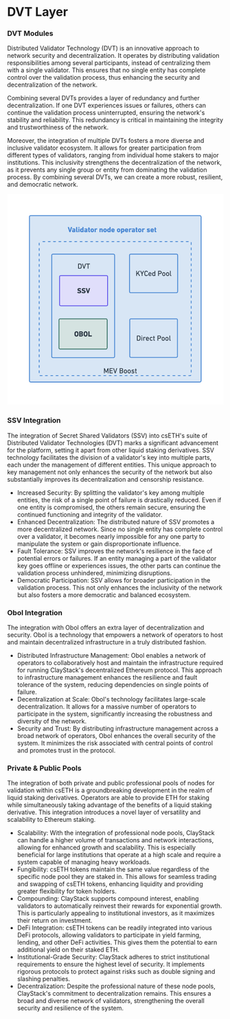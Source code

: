 # DVT Layer

### DVT Modules

Distributed Validator Technology (DVT) is an innovative approach to network security and decentralization. It operates by distributing validation responsibilities among several participants, instead of centralizing them with a single validator. This ensures that no single entity has complete control over the validation process, thus enhancing the security and decentralization of the network.

Combining several DVTs provides a layer of redundancy and further decentralization. If one DVT experiences issues or failures, others can continue the validation process uninterrupted, ensuring the network's stability and reliability. This redundancy is critical in maintaining the integrity and trustworthiness of the network.

Moreover, the integration of multiple DVTs fosters a more diverse and inclusive validator ecosystem. It allows for greater participation from different types of validators, ranging from individual home stakers to major institutions. This inclusivity strengthens the decentralization of the network, as it prevents any single group or entity from dominating the validation process. By combining several DVTs, we can create a more robust, resilient, and democratic network.

![cseth](../../.gitbook/assets/dvt.png)

### SSV Integration

The integration of Secret Shared Validators (SSV) into csETH's suite of Distributed Validator Technologies (DVT) marks a significant advancement for the platform, setting it apart from other liquid staking derivatives. SSV technology facilitates the division of a validator's key into multiple parts, each under the management of different entities. This unique approach to key management not only enhances the security of the network but also substantially improves its decentralization and censorship resistance.

* Increased Security: By splitting the validator's key among multiple entities, the risk of a single point of failure is drastically reduced. Even if one entity is compromised, the others remain secure, ensuring the continued functioning and integrity of the validator.
* Enhanced Decentralization: The distributed nature of SSV promotes a more decentralized network. Since no single entity has complete control over a validator, it becomes nearly impossible for any one party to manipulate the system or gain disproportionate influence.
* Fault Tolerance: SSV improves the network's resilience in the face of potential errors or failures. If an entity managing a part of the validator key goes offline or experiences issues, the other parts can continue the validation process unhindered, minimizing disruptions.
* Democratic Participation: SSV allows for broader participation in the validation process. This not only enhances the inclusivity of the network but also fosters a more democratic and balanced ecosystem.

### Obol Integration

The integration with Obol offers an extra layer of decentralization and security. Obol is a technology that empowers a network of operators to host and maintain decentralized infrastructure in a truly distributed fashion.

* Distributed Infrastructure Management: Obol enables a network of operators to collaboratively host and maintain the infrastructure required for running ClayStack's decentralized Ethereum protocol. This approach to infrastructure management enhances the resilience and fault tolerance of the system, reducing dependencies on single points of failure.
* Decentralization at Scale: Obol's technology facilitates large-scale decentralization. It allows for a massive number of operators to participate in the system, significantly increasing the robustness and diversity of the network.
* Security and Trust: By distributing infrastructure management across a broad network of operators, Obol enhances the overall security of the system. It minimizes the risk associated with central points of control and promotes trust in the protocol.

### Private & Public Pools

The integration of both private and public professional pools of nodes for validation within csETH is a groundbreaking development in the realm of liquid staking derivatives. Operators are able to provide ETH for staking while simultaneously taking advantage of the benefits of a liquid staking derivative. This integration introduces a novel layer of versatility and scalability to Ethereum staking.

* Scalability: With the integration of professional node pools, ClayStack can handle a higher volume of transactions and network interactions, allowing for enhanced growth and scalability. This is especially beneficial for large institutions that operate at a high scale and require a system capable of managing heavy workloads.
* Fungibility: csETH tokens maintain the same value regardless of the specific node pool they are staked in. This allows for seamless trading and swapping of csETH tokens, enhancing liquidity and providing greater flexibility for token holders.
* Compounding: ClayStack supports compound interest, enabling validators to automatically reinvest their rewards for exponential growth. This is particularly appealing to institutional investors, as it maximizes their return on investment.
* DeFi Integration: csETH tokens can be readily integrated into various DeFi protocols, allowing validators to participate in yield farming, lending, and other DeFi activities. This gives them the potential to earn additional yield on their staked ETH.
* Institutional-Grade Security: ClayStack adheres to strict institutional requirements to ensure the highest level of security. It implements rigorous protocols to protect against risks such as double signing and slashing penalties.
* Decentralization: Despite the professional nature of these node pools, ClayStack's commitment to decentralization remains. This ensures a broad and diverse network of validators, strengthening the overall security and resilience of the system.
